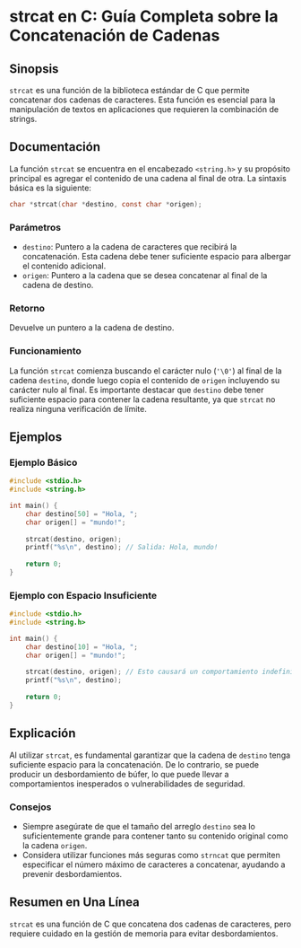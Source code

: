 <!--
Meta Description: # strcat en C: Guía Completa sobre la Concatenación de Cadenas ## Sinopsis `strcat` es una función de la biblioteca estándar de C que permite concaten...
Meta Keywords: destino, que, strcat, cadena, origen
-->

# strcat en C: Guía Completa sobre la Concatenación de Cadenas

## Sinopsis
`strcat` es una función de la biblioteca estándar de C que permite concatenar dos cadenas de caracteres. Esta función es esencial para la manipulación de textos en aplicaciones que requieren la combinación de strings.

## Documentación
La función `strcat` se encuentra en el encabezado `<string.h>` y su propósito principal es agregar el contenido de una cadena al final de otra. La sintaxis básica es la siguiente:

```c
char *strcat(char *destino, const char *origen);
```

### Parámetros
- `destino`: Puntero a la cadena de caracteres que recibirá la concatenación. Esta cadena debe tener suficiente espacio para albergar el contenido adicional.
- `origen`: Puntero a la cadena que se desea concatenar al final de la cadena de destino.

### Retorno
Devuelve un puntero a la cadena de destino.

### Funcionamiento
La función `strcat` comienza buscando el carácter nulo (`'\0'`) al final de la cadena `destino`, donde luego copia el contenido de `origen` incluyendo su carácter nulo al final. Es importante destacar que `destino` debe tener suficiente espacio para contener la cadena resultante, ya que `strcat` no realiza ninguna verificación de límite.

## Ejemplos
### Ejemplo Básico
```c
#include <stdio.h>
#include <string.h>

int main() {
    char destino[50] = "Hola, ";
    char origen[] = "mundo!";
    
    strcat(destino, origen);
    printf("%s\n", destino); // Salida: Hola, mundo!
    
    return 0;
}
```

### Ejemplo con Espacio Insuficiente
```c
#include <stdio.h>
#include <string.h>

int main() {
    char destino[10] = "Hola, ";
    char origen[] = "mundo!";
    
    strcat(destino, origen); // Esto causará un comportamiento indefinido
    printf("%s\n", destino);
    
    return 0;
}
```

## Explicación
Al utilizar `strcat`, es fundamental garantizar que la cadena de `destino` tenga suficiente espacio para la concatenación. De lo contrario, se puede producir un desbordamiento de búfer, lo que puede llevar a comportamientos inesperados o vulnerabilidades de seguridad. 

### Consejos
- Siempre asegúrate de que el tamaño del arreglo `destino` sea lo suficientemente grande para contener tanto su contenido original como la cadena `origen`.
- Considera utilizar funciones más seguras como `strncat` que permiten especificar el número máximo de caracteres a concatenar, ayudando a prevenir desbordamientos.

## Resumen en Una Línea
`strcat` es una función de C que concatena dos cadenas de caracteres, pero requiere cuidado en la gestión de memoria para evitar desbordamientos.